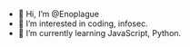 - 👋 Hi, I’m @Enoplague
- 👀 I’m interested in coding, infosec.
- 🌱 I’m currently learning JavaScript, Python.

<!---
Enoplague/Enoplague is a ✨ special ✨ repository because its `README.md` (this file) appears on your GitHub profile.
You can click the Preview link to take a look at your changes.
--->
